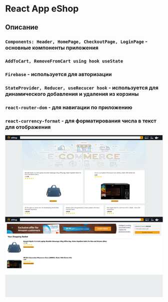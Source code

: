 # React App eShop

## Описание

### `Components: Header, HomePage, CheckoutPage, LoginPage` - основные компоненты приложения
### `AddToCart, RemoveFromCart using hook useState`
### `Firebase` - используется для авторизации
### `StateProvider, Reducer, useRecucer hook` - используется для динамического добавления и удаления из корзины
### `react-router-dom` - для навигации по приложению
### `react-currency-format` - для форматирования числа в текст для отображения

![](https://github.com/GGCreators/eshop/raw/master/screenshots/Screenshot_2.png)
![](https://github.com/GGCreators/eshop/raw/master/screenshots/Screenshot_3.png)
